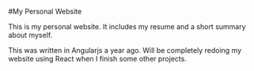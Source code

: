 #My Personal Website

This is my personal website. It includes my resume and a short summary about myself.

This was written in Angularjs a year ago. Will be completely redoing my website using React when I finish some other projects.